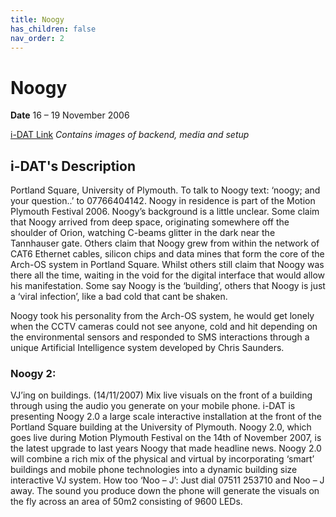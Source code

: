 ```yaml
---
title: Noogy
has_children: false
nav_order: 2
---
```


# Noogy

**Date** 16 – 19 November 2006

[i-DAT Link](https://i-dat.org/2006-noogy/)
_Contains images of backend, media and setup_

## i-DAT's Description

Portland Square, University of Plymouth. To talk to Noogy text: ‘noogy; and your question..’ to 07766404142. Noogy in residence is part of the Motion Plymouth Festival 2006. Noogy’s background is a little unclear. Some claim that Noogy arrived from deep space, originating somewhere off the shoulder of Orion, watching C-beams glitter in the dark near the Tannhauser gate. Others claim that Noogy grew from within the network of CAT6 Ethernet cables, silicon chips and data mines that form the core of the Arch-OS system in Portland Square. Whilst others still claim that Noogy was there all the time, waiting in the void for the digital interface that would allow his manifestation. Some say Noogy is the ‘building’, others that Noogy is just a ‘viral infection’, like a bad cold that cant be shaken.

Noogy took his personality from the Arch-OS system, he would get lonely when the CCTV cameras could not see anyone, cold and hit depending on the environmental sensors and responded to SMS interactions through a unique Artificial Intelligence system developed by Chris Saunders.

### Noogy 2:

VJ’ing on buildings. (14/11/2007) Mix live visuals on the front of a building through using the audio you generate on your mobile phone. i-DAT is presenting Noogy 2.0 a large scale interactive installation at the front of the Portland Square building at the University of Plymouth. Noogy 2.0, which goes live during Motion Plymouth Festival on the 14th of November 2007, is the latest upgrade to last years Noogy that made headline news. Noogy 2.0 will combine a rich mix of the physical and virtual by incorporating ‘smart’ buildings and mobile phone technologies into a dynamic building size interactive VJ system. How too ‘Noo – J’: Just dial 07511 253710 and Noo – J away. The sound you produce down the phone will generate the visuals on the fly across an area of 50m2 consisting of 9600 LEDs.
